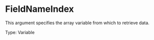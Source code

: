 # FieldNameIndex

This argument specifies the array variable from which to retrieve data.

Type: Variable

